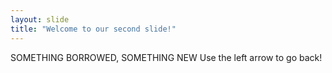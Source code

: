 ```yaml
---
layout: slide
title: "Welcome to our second slide!"
---
```

SOMETHING BORROWED, SOMETHING NEW
Use the left arrow to go back!

